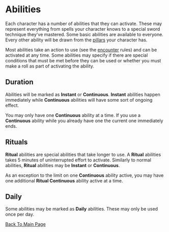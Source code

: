 # Abilities
Each character has a number of abilities that they can activate. These may represent everything from spells your character knows to a special sword technique they've mastered. Some basic abilities are available to everyone. Every other ability will be drawn from the [pillars](/pillars.md) your character has.

Most abilities take an action to use (see the [encounter](/encounter.md) rules) and can be activated at any time. Some abilities may specify if there are special conditions that must be met before they can be used or whether you must make a roll as part of activating the ability.

## Duration
Abilities will be marked as **Instant** or **Continuous**. **Instant** abilities happen immediately while **Continuous** abilities will have some sort of ongoing effect.

You may only have one **Continuous** ability at a time. If you use a **Continuous** ability while you already have one the current one immediately ends.

## Rituals

**Ritual** abilities are special abilities that take longer to use. A **Ritual** abilities takes 5 minutes of uninterrupted effort to activate. Similarly to normal abilities, **Ritual** abilities may be **Instant** or **Continuous**.

As an exception to the limit on one **Continuous** ability active, you may have one additional **Ritual Continuous** ability active at a time.

## Daily
Some abilities may be marked as **Daily** abilities. These may only be used once per day.

[Back To Main Page](/)
